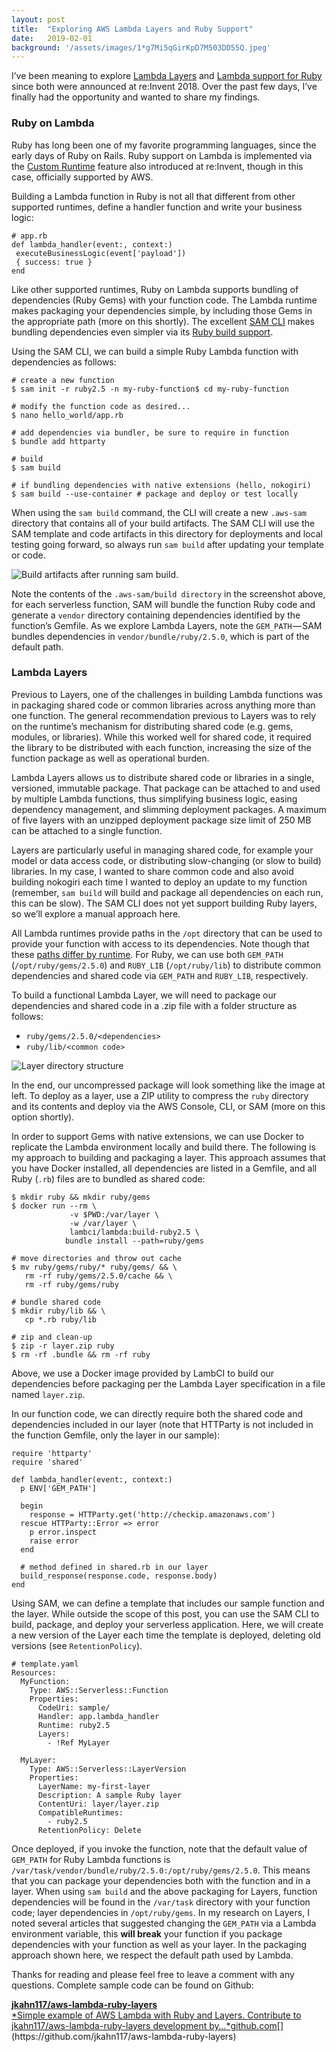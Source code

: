 ```yaml
---
layout:	post
title:	"Exploring AWS Lambda Layers and Ruby Support"
date:	2019-02-01
background: '/assets/images/1*g7Mi5qGirKpD7M503DD55Q.jpeg'
---
```

  
I’ve been meaning to explore [Lambda Layers](https://docs.aws.amazon.com/lambda/latest/dg/configuration-layers.html) and [Lambda support for Ruby](https://docs.aws.amazon.com/lambda/latest/dg/ruby-handler.html) since both were announced at re:Invent 2018. Over the past few days, I’ve finally had the opportunity and wanted to share my findings.

### Ruby on Lambda

Ruby has long been one of my favorite programming languages, since the early days of Ruby on Rails. Ruby support on Lambda is implemented via the [Custom Runtime](https://docs.aws.amazon.com/lambda/latest/dg/runtimes-custom.html) feature also introduced at re:Invent, though in this case, officially supported by AWS.

Building a Lambda function in Ruby is not all that different from other supported runtimes, define a handler function and write your business logic:

```
# app.rb  
def lambda_handler(event:, context:)  
 executeBusinessLogic(event['payload'])  
 { success: true }  
end
```

Like other supported runtimes, Ruby on Lambda supports bundling of dependencies (Ruby Gems) with your function code. The Lambda runtime makes packaging your dependencies simple, by including those Gems in the appropriate path (more on this shortly). The excellent [SAM CLI](https://github.com/awslabs/aws-sam-cli) makes bundling dependencies even simpler via its [Ruby build support](https://aws.amazon.com/blogs/developer/announcing-ruby-build-support-for-aws-sam-cli/).

Using the SAM CLI, we can build a simple Ruby Lambda function with dependencies as follows:

```
# create a new function  
$ sam init -r ruby2.5 -n my-ruby-function$ cd my-ruby-function

# modify the function code as desired...  
$ nano hello_world/app.rb

# add dependencies via bundler, be sure to require in function  
$ bundle add httparty

# build  
$ sam build

# if bundling dependencies with native extensions (hello, nokogiri)  
$ sam build --use-container # package and deploy or test locally
```

When using the `sam build` command, the CLI will create a new `.aws-sam` directory that contains all of your build artifacts. The SAM CLI will use the SAM template and code artifacts in this directory for deployments and local testing going forward, so always run `sam build` after updating your template or code.

![Build artifacts after running sam build.](/assets/images/1*TYrGgm7lB3SStoCacdbOhg.png)

Note the contents of the `.aws-sam/build directory` in the screenshot above, for each serverless function, SAM will bundle the function Ruby code and generate a `vendor` directory containing dependencies identified by the function’s Gemfile. As we explore Lambda Layers, note the `GEM_PATH` — SAM bundles dependencies in `vendor/bundle/ruby/2.5.0`, which is part of the default path.

### Lambda Layers

Previous to Layers, one of the challenges in building Lambda functions was in packaging shared code or common libraries across anything more than one function. The general recommendation previous to Layers was to rely on the runtime’s mechanism for distributing shared code (e.g. gems, modules, or libraries). While this worked well for shared code, it required the library to be distributed with each function, increasing the size of the function package as well as operational burden.

Lambda Layers allows us to distribute shared code or libraries in a single, versioned, immutable package. That package can be attached to and used by multiple Lambda functions, thus simplifying business logic, easing dependency management, and slimming deployment packages. A maximum of five layers with an unzipped deployment package size limit of 250 MB can be attached to a single function.

Layers are particularly useful in managing shared code, for example your model or data access code, or distributing slow-changing (or slow to build) libraries. In my case, I wanted to share common code and also avoid building nokogiri each time I wanted to deploy an update to my function (remember, `sam build` will build and package all dependencies on each run, this can be slow). The SAM CLI does not yet support building Ruby layers, so we’ll explore a manual approach here.

All Lambda runtimes provide paths in the `/opt` directory that can be used to provide your function with access to its dependencies. Note though that these [paths differ by runtime](https://docs.aws.amazon.com/lambda/latest/dg/configuration-layers.html#configuration-layers-path). For Ruby, we can use both `GEM_PATH` (`/opt/ruby/gems/2.5.0`) and `RUBY_LIB` (`/opt/ruby/lib`) to distribute common dependencies and shared code via `GEM_PATH` and `RUBY_LIB`, respectively.

To build a functional Lambda Layer, we will need to package our dependencies and shared code in a .zip file with a folder structure as follows:

* `ruby/gems/2.5.0/<dependencies>`
* `ruby/lib/<common code>`

![Layer directory structure](/assets/images/1*BmV8t93BQ2R880EtGjKKlQ.png)

In the end, our uncompressed package will look something like the image at left. To deploy as a layer, use a ZIP utility to compress the `ruby` directory and its contents and deploy via the AWS Console, CLI, or SAM (more on this option shortly).

In order to support Gems with native extensions, we can use Docker to replicate the Lambda environment locally and build there. The following is my approach to building and packaging a layer. This approach assumes that you have Docker installed, all dependencies are listed in a Gemfile, and all Ruby (`.rb`) files are to bundled as shared code:

```
$ mkdir ruby && mkdir ruby/gems  
$ docker run --rm \  
             -v $PWD:/var/layer \  
             -w /var/layer \  
             lambci/lambda:build-ruby2.5 \  
            bundle install --path=ruby/gems
            
# move directories and throw out cache  
$ mv ruby/gems/ruby/* ruby/gems/ && \  
   rm -rf ruby/gems/2.5.0/cache && \  
   rm -rf ruby/gems/ruby
   
# bundle shared code  
$ mkdir ruby/lib && \  
   cp *.rb ruby/lib
   
# zip and clean-up  
$ zip -r layer.zip ruby  
$ rm -rf .bundle && rm -rf ruby
```

Above, we use a Docker image provided by LambCI to build our dependencies before packaging per the Lambda Layer specification in a file named `layer.zip`.

In our function code, we can directly require both the shared code and dependencies included in our layer (note that HTTParty is not included in the function Gemfile, only the layer in our sample):

```
require 'httparty'  
require 'shared'

def lambda_handler(event:, context:)  
  p ENV['GEM_PATH']
 
  begin  
    response = HTTParty.get('http://checkip.amazonaws.com')  
  rescue HTTParty::Error => error  
    p error.inspect  
    raise error  
  end
  
  # method defined in shared.rb in our layer  
  build_response(response.code, response.body)  
end
```

Using SAM, we can define a template that includes our sample function and the layer. While outside the scope of this post, you can use the SAM CLI to build, package, and deploy your serverless application. Here, we will create a new version of the Layer each time the template is deployed, deleting old versions (see `RetentionPolicy`).

```
# template.yaml  
Resources:  
  MyFunction:
    Type: AWS::Serverless::Function  
    Properties:  
      CodeUri: sample/  
      Handler: app.lambda_handler  
      Runtime: ruby2.5  
      Layers:  
        - !Ref MyLayer

  MyLayer:  
    Type: AWS::Serverless::LayerVersion  
    Properties:  
      LayerName: my-first-layer  
      Description: A sample Ruby layer  
      ContentUri: layer/layer.zip  
      CompatibleRuntimes:  
        - ruby2.5  
      RetentionPolicy: Delete
 ```
 
 Once deployed, if you invoke the function, note that the default value of `GEM_PATH` for Ruby Lambda functions is `/var/task/vendor/bundle/ruby/2.5.0:/opt/ruby/gems/2.5.0`. This means that you can package your dependencies both with the function and in a layer. When using `sam build` and the above packaging for Layers, function dependencies will be found in the `/var/task` directory with your function code; layer dependencies in `/opt/ruby/gems`. In my research on Layers, I noted several articles that suggested changing the `GEM_PATH` via a Lambda environment variable, this **will break** your function if you package dependencies with your function as well as your layer. In the packaging approach shown here, we respect the default path used by Lambda.

Thanks for reading and please feel free to leave a comment with any questions. Complete sample code can be found on Github:

[**jkahn117/aws-lambda-ruby-layers**  
*Simple example of AWS Lambda with Ruby and Layers. Contribute to jkahn117/aws-lambda-ruby-layers development by…*github.com](https://github.com/jkahn117/aws-lambda-ruby-layers "https://github.com/jkahn117/aws-lambda-ruby-layers")[](https://github.com/jkahn117/aws-lambda-ruby-layers)  